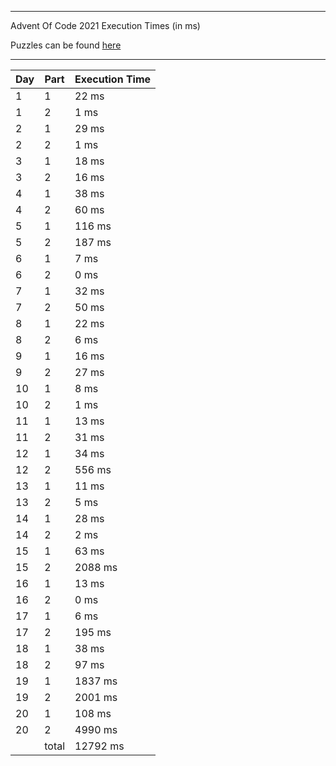****

Advent Of Code 2021 Execution Times (in ms)

Puzzles can be found [here](https://adventofcode.com/2021/)

----

| Day | Part | Execution Time |
| --- | ---- | -------------- |
| 1 | 1 | 22 ms|
| 1 | 2 | 1 ms|
| 2 | 1 | 29 ms|
| 2 | 2 | 1 ms|
| 3 | 1 | 18 ms|
| 3 | 2 | 16 ms|
| 4 | 1 | 38 ms|
| 4 | 2 | 60 ms|
| 5 | 1 | 116 ms|
| 5 | 2 | 187 ms|
| 6 | 1 | 7 ms|
| 6 | 2 | 0 ms|
| 7 | 1 | 32 ms|
| 7 | 2 | 50 ms|
| 8 | 1 | 22 ms|
| 8 | 2 | 6 ms|
| 9 | 1 | 16 ms|
| 9 | 2 | 27 ms|
| 10 | 1 | 8 ms|
| 10 | 2 | 1 ms|
| 11 | 1 | 13 ms|
| 11 | 2 | 31 ms|
| 12 | 1 | 34 ms|
| 12 | 2 | 556 ms|
| 13 | 1 | 11 ms|
| 13 | 2 | 5 ms|
| 14 | 1 | 28 ms|
| 14 | 2 | 2 ms|
| 15 | 1 | 63 ms|
| 15 | 2 | 2088 ms|
| 16 | 1 | 13 ms|
| 16 | 2 | 0 ms|
| 17 | 1 | 6 ms|
| 17 | 2 | 195 ms|
| 18 | 1 | 38 ms|
| 18 | 2 | 97 ms|
| 19 | 1 | 1837 ms|
| 19 | 2 | 2001 ms|
| 20 | 1 | 108 ms|
| 20 | 2 | 4990 ms|
||total|12792 ms|